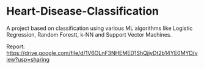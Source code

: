 # Heart-Disease-Classification
A project based on classification using various ML algorithms like Logistic Regression, Random Forestt, k-NN and Support Vector Machines.

Report: https://drive.google.com/file/d/1V6OLnF3NHEMED1ShQjjyDt2b14YE0MYD/view?usp=sharing 

